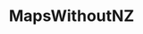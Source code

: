 ---
title: MapsWithoutNZ
crosslinks:
- MapsWithoutTasmania
- finlandConspiracy
- mapswithoutmadagascar
- xkcd
- mapswith2newzealands
- todayilearned
- MapsWithoutHawaii
- MapPorn
- mildlyinteresting
- mapswithouticeland
- mapswithout
- DataWithoutGreenland
- MapsWithoutCanada
- mapswithoutUK
- europe
- ShittyMapPorn
- CrappyDesign
- mapporncirclejerk
- livven
- mapswithNZ
---